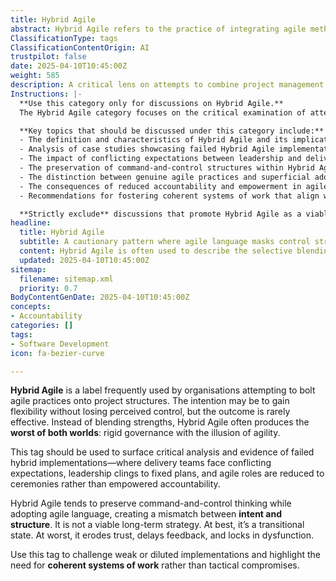 ```yaml
---
title: Hybrid Agile
abstract: Hybrid Agile refers to the practice of integrating agile methodologies into existing project management frameworks, often with the aim of achieving greater flexibility while maintaining a sense of control. This approach is commonly adopted by organisations that seek to enhance their project delivery processes but frequently results in ineffective outcomes. Instead of successfully merging the advantages of agile practices with traditional governance structures, Hybrid Agile often leads to a scenario where the rigidity of conventional methods undermines the intended agility, creating a situation described as the "worst of both worlds." This concept highlights the challenges faced by delivery teams that encounter conflicting expectations, as leadership may cling to fixed plans while reducing agile roles to mere ceremonial functions rather than fostering genuine accountability. The persistence of command-and-control mindsets, coupled with the superficial adoption of agile terminology, creates a disconnect between the intended agile principles and the actual organisational structure. As such, Hybrid Agile is not a sustainable long-term solution; it can erode trust, hinder timely feedback, and perpetuate dysfunction within teams. This analysis serves to critique ineffective hybrid implementations and underscores the necessity for coherent systems of work that prioritise true agility over tactical compromises.
ClassificationType: tags
ClassificationContentOrigin: AI
trustpilot: false
date: 2025-04-10T10:45:00Z
weight: 585
description: A critical lens on attempts to combine project management with agile delivery approaches.
Instructions: |-
  **Use this category only for discussions on Hybrid Agile.**  
  The Hybrid Agile category focuses on the critical examination of attempts to merge traditional project management methodologies with agile delivery practices. Its purpose is to highlight the challenges and pitfalls associated with such integrations, particularly when they lead to ineffective outcomes.

  **Key topics that should be discussed under this category include:**
  - The definition and characteristics of Hybrid Agile and its implications for project delivery.
  - Analysis of case studies showcasing failed Hybrid Agile implementations.
  - The impact of conflicting expectations between leadership and delivery teams in Hybrid Agile environments.
  - The preservation of command-and-control structures within Hybrid Agile frameworks.
  - The distinction between genuine agile practices and superficial adoption of agile terminology.
  - The consequences of reduced accountability and empowerment in agile roles within Hybrid Agile contexts.
  - Recommendations for fostering coherent systems of work that align with true agile principles rather than tactical compromises.

  **Strictly exclude** discussions that promote Hybrid Agile as a viable long-term strategy, or that misinterpret its core challenges and implications. Avoid content that suggests a simplistic blending of agile and traditional methodologies without critical analysis of the resulting dysfunctions.
headline:
  title: Hybrid Agile
  subtitle: A cautionary pattern where agile language masks control structures.
  content: Hybrid Agile is often used to describe the selective blending of and agile practices. In reality, it typically reflects a lack of strategic clarity, resulting in conflicting expectations, broken feedback loops, and stalled delivery. Posts under this tag should critically examine the consequences of applying agile vocabulary without the supporting structures, behaviours, or ethos required for effective agility.
  updated: 2025-04-10T10:45:00Z
sitemap:
  filename: sitemap.xml
  priority: 0.7
BodyContentGenDate: 2025-04-10T10:45:00Z
concepts:
- Accountability
categories: []
tags:
- Software Development
icon: fa-bezier-curve

---
```

**Hybrid Agile** is a label frequently used by organisations attempting to bolt agile practices onto project structures. The intention may be to gain flexibility without losing perceived control, but the outcome is rarely effective. Instead of blending strengths, Hybrid Agile often produces the **worst of both worlds**: rigid governance with the illusion of agility.

This tag should be used to surface critical analysis and evidence of failed hybrid implementations—where delivery teams face conflicting expectations, leadership clings to fixed plans, and agile roles are reduced to ceremonies rather than empowered accountability.

Hybrid Agile tends to preserve command-and-control thinking while adopting agile language, creating a mismatch between **intent and structure**. It is not a viable long-term strategy. At best, it’s a transitional state. At worst, it erodes trust, delays feedback, and locks in dysfunction.

Use this tag to challenge weak or diluted implementations and highlight the need for **coherent systems of work** rather than tactical compromises.
